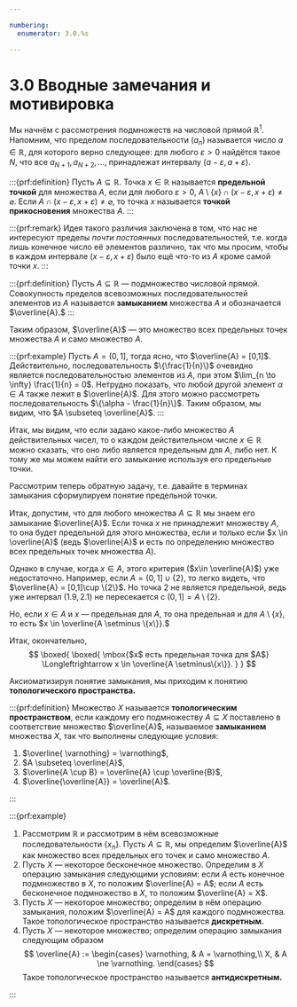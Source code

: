 ```yaml
---

numbering:
  enumerator: 3.0.%s

---
```


# 3.0 Вводные замечания и мотивировка

Мы начнём с рассмотрения подмножеств на числовой прямой $\mathbb{R}^1$. Напомним, что пределом последовательности $(a_n)$ называется число $a \in \mathbb{R}$, для которого верно следующее: для любого $\varepsilon >0$ найдётся такое $N$, что все $a_{N+1}, a_{N+2}, \ldots,$ принадлежат интервалу $(a -\varepsilon, a+\varepsilon).$

:::{prf:definition}
Пусть $A \subseteq \mathbb{R}$. Точка $x \in \mathbb{R}$ называется **предельной точкой** для множества $A$, если для любого $\varepsilon >0$, $A\setminus \{x\} \cap (x-\varepsilon, x+\varepsilon) \ne \varnothing.$ Если $A \cap (x-\varepsilon, x+\varepsilon) \ne \varnothing$, то точка $x$ называется **точкой прикосновения** множества $A.$
:::

:::{prf:remark}
Идея такого различия заключена в том, что нас не интересуют пределы *почти постоянных* последовательностей, т.е. когда лишь конечное число её элементов различно, так что мы просим, чтобы в каждом интервале $(x-\varepsilon, x +\varepsilon)$ было ещё что-то из $A$ кроме самой точки $x.$
:::

:::{prf:definition}
Пусть $A \subseteq \mathbb{R}$ — подмножество числовой прямой. Совокупность пределов всевозможных последовательностей элементов из $A$ называется **замыканием** множества $A$ и обозначается $\overline{A}.$
:::

Таким образом, $\overline{A}$ — это множество всех предельных точек множества $A$ и само множество $A$.

:::{prf:example}
Пусть $A = (0,1]$, тогда ясно, что $\overline{A} = [0,1]$. Действительно, последовательность $\{\frac{1}{n}\}$ очевидно является последовательностью элементов из $A$, при этом $\lim_{n \to \infty} \frac{1}{n} = 0$. Нетрудно показать, что любой другой элемент $\alpha \in A$ также лежит в $\overline{A}$. Для этого можно рассмотреть последовательность $\{\alpha - \frac{1}{n}\}$. Таким образом, мы видим, что $A \subseteq \overline{A}$.
:::

Итак, мы видим, что если задано какое-либо множество $A$ действительных чисел, то о каждом действительном числе $x\in \mathbb{R}$ можно сказать, что оно либо является предельным для $A$, либо нет. К тому же мы можем найти его замыкание используя его предельные точки. 

Рассмотрим теперь обратную задачу, т.е. давайте в терминах замыкания сформулируем понятие предельной точки.

Итак, допустим, что для любого множества $A \subseteq \mathbb{R}$ мы знаем его замыкание $\overline{A}$. Если точка $x$ не принадлежит множеству $A$, то она будет предельной для этого множества, если и только если $x \in \overline{A}$ (ведь $\overline{A}$ и есть по определению множество всех предельных точек множества $A$).

Однако в случае, когда $x \in A$, этого критерия ($x\in \overline{A}$) уже недостаточно. Например, если $A = (0,1]\cup \{2\}$, то легко видеть, что $\overline{A} = [0,1]\cup \{2\}$. Но точка $2$ не является предельной, ведь уже интервал $(1.9, 2.1)$ не пересекается c $(0,1] = A\setminus \{2\}$.

Но, если $x \in A$ и $x$ — предельная для $A$, то она предельная и для $A \setminus \{x\}$, то есть $x \in \overline{A \setminus \{x\}}.$

Итак, окончательно, 
$$
\boxed{
\boxed{ 
\mbox{$x$ есть предельная точка для $A$} \Longleftrightarrow x \in \overline{A \setminus\{x\}}.
} 
}
$$

Аксиоматизируя понятие замыкания, мы приходим к понятию **топологического пространства.**

:::{prf:definition}
Множество $X$ называется **топологическим пространством**, если каждому его подмножеству $A \subseteq X$ поставлено в соответствие множество $\overline{A}$, называемое **замыканием** множества $X$, так что выполнены следующие условия:

1. $\overline{ \varnothing} = \varnothing$,
2. $A \subseteq \overline{A}$,
3. $\overline{A \cup B} = \overline{A} \cup \overline{B}$,
4. $\overline{\overline{A}} = \overline{A}$.

:::

:::{prf:example}

1. Рассмотрим $\mathbb{R}$ и рассмотрим в нём всевозможные последовательности $\{x_n\}$. Пусть $A \subseteq \mathbb{R}$, мы определим $\overline{A}$ как множество всех предельных его точек и само множество $A$.
2. Пусть $X$ — некоторое бесконечное множество. Определим в $X$ операцию замыкания следующими условиям: если $A$ есть конечное подмножество в $X$, то положим $\overline{A} = A$; если $A$ есть бесконечное подмножество в $X$, то положим $\overline{A} = X$. 
3. Пусть $X$ — некоторое множество; определим в нём операцию замыкания, положим $\overline{A} = A$ для каждого подмножества. Такое топологическое пространство называется **дискретным.**
4. Пусть $X$ — некоторое множество; определим операцию замыкания следующим образом
$$
\overline{A} := \begin{cases}
\varnothing, & A = \varnothing,\\
X, & A \ne \varnothing.
\end{cases}
$$
Такое топологическое пространство называется **антидискретным.**

:::
